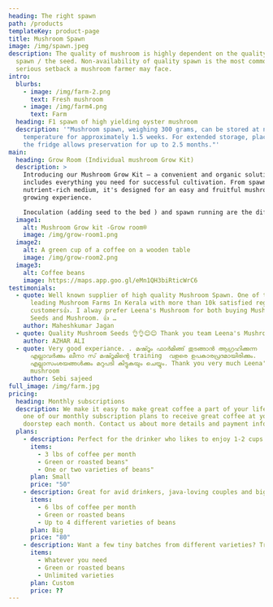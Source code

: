 ```yaml
---
heading: The right spawn
path: /products
templateKey: product-page
title: Mushroom Spawn
image: /img/spawn.jpeg
description: The quality of mushroom is highly dependent on the quality of the
  spawn / the seed. Non-availability of quality spawn is the most common and
  serious setback a mushroom farmer may face.
intro:
  blurbs:
    - image: /img/farm-2.png
      text: Fresh mushroom
    - image: /img/farm4.png
      text: Farm
  heading: F1 spawn of high yielding oyster mushroom
  description: '"Mushroom spawn, weighing 300 grams, can be stored at normal room
    temperature for approximately 1.5 weeks. For extended storage, placing it in
    the fridge allows preservation for up to 2.5 months."'
main:
  heading: Grow Room (Individual mushroom Grow Kit)
  description: >
    Introducing our Mushroom Grow Kit – a convenient and organic solution that
    includes everything you need for successful cultivation. From spawn to
    nutrient-rich medium, it's designed for an easy and fruitful mushroom
    growing experience. 

    Inoculation (adding seed to the bed ) and spawn running are the difficult phases of mushroom growing , this sets people off from farming , we do that for you . We inoculate the bed , ensure a healthy spawn run , and send you our mini Grow room® . All you have to do is Keep the Grow room in a cool place away from sunlight and sprinkle some water and harvest and use the freshest mushroom straight from your own Grow room. 
  image1:
    alt: Mushroom Grow kit -Grow room®
    image: /img/grow-room1.png
  image2:
    alt: A green cup of a coffee on a wooden table
    image: /img/grow-room2.png
  image3:
    alt: Coffee beans
    image: https://maps.app.goo.gl/eMn1QH3biRticWrC6
testimonials:
  - quote: Well known supplier of high quality Mushroom Spawn. One of the famous and
      leading Mushroom Farms In Kerala with more than 10k satisfied regular
      customers👍. I alway prefer Leena's Mushroom for both buying Mushroom
      Seeds and Mushroom. 👍 …
    author: Maheshkumar Jagan
  - quote: Quality Mushroom Seeds 👌👌😊😊 Thank you team Leena's Mushroom..🤝🤝 …
    author: AZHAR ALI
  - quote: Very good experiance. . മഷ്റൂം ഫാർമിങ്ങ് തുടങ്ങാൻ ആഗ്രഹിക്കുന്ന
      എല്ലാവർക്കും ലീനാ സ് മഷ്റൂമിന്റെ training  വളരെ ഉപകാരപ്രദമായിരിക്കും.
      എല്ലാസംശയങ്ങൾക്കും മറുപടി കിട്ടുകയും ചെയ്യും. Thank you very much Leena's
      mushroom
    author: Sebi sajeed
full_image: /img/farm.jpg
pricing:
  heading: Monthly subscriptions
  description: We make it easy to make great coffee a part of your life. Choose
    one of our monthly subscription plans to receive great coffee at your
    doorstep each month. Contact us about more details and payment info.
  plans:
    - description: Perfect for the drinker who likes to enjoy 1-2 cups per day.
      items:
        - 3 lbs of coffee per month
        - Green or roasted beans"
        - One or two varieties of beans"
      plan: Small
      price: "50"
    - description: Great for avid drinkers, java-loving couples and bigger crowds
      items:
        - 6 lbs of coffee per month
        - Green or roasted beans
        - Up to 4 different varieties of beans
      plan: Big
      price: "80"
    - description: Want a few tiny batches from different varieties? Try our custom plan
      items:
        - Whatever you need
        - Green or roasted beans
        - Unlimited varieties
      plan: Custom
      price: ??
---
```

